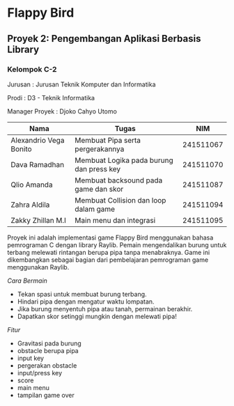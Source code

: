 # **Flappy Bird**
## **Proyek 2: Pengembangan Aplikasi Berbasis Library**
### **Kelompok C-2**

Jurusan          : Jurusan Teknik Komputer dan Informatika

Prodi            : D3 - Teknik Informatika

Manager Proyek   : Djoko Cahyo Utomo

| Nama                    | Tugas                 | NIM  |
|-------------------------|----------------------|---------|
| Alexandrio Vega Bonito  | Membuat Pipa serta pergerakannya | 241511067   |
| Dava Ramadhan           | Membuat Logika pada burung dan press key           | 241511070   |
| Qlio Amanda             | Membuat backsound pada game dan skor               | 241511087 |
| Zahra Aldila            | Membuat Collision dan loop dalam game           | 241511094  |
| Zakky Zhillan M.I       | Main menu dan integrasi               | 241511095 |


Proyek ini adalah implementasi game Flappy Bird menggunakan bahasa pemrograman C dengan library Raylib. 
Pemain mengendalikan burung untuk terbang melewati rintangan berupa pipa tanpa menabraknya. 
Game ini dikembangkan sebagai bagian dari pembelajaran pemrograman game menggunakan Raylib.

*Cara Bermain*
- Tekan spasi untuk membuat burung terbang.
- Hindari pipa dengan mengatur waktu lompatan.
- Jika burung menyentuh pipa atau tanah, permainan berakhir.
- Dapatkan skor setinggi mungkin dengan melewati pipa!



*Fitur*
- Gravitasi pada burung
- obstacle berupa pipa
- input key
- pergerakan obstacle
- input/press key
- score
- main menu
- tampilan game over


